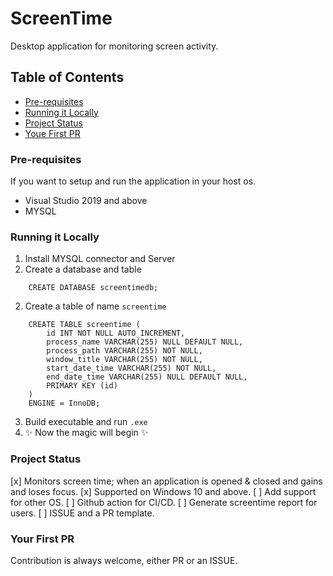 # ScreenTime
Desktop application for monitoring screen activity.


## Table of Contents
- [Pre-requisites](#prerequisites)
- [Running it Locally](#running-it-locally)
- [Project Status](#project-status)
- [Youe First PR](#your-first-pr)

### Pre-requisites
If you want to setup and run the application in your host os.
- Visual Studio 2019 and above
- MYSQL

### Running it Locally
1. Install MYSQL connector and Server 
1. Create a database and table 
```
    CREATE DATABASE screentimedb;
```
2. Create a table of name `screentime`
```
    CREATE TABLE screentime ( 
        id INT NOT NULL AUTO_INCREMENT,
        process_name VARCHAR(255) NULL DEFAULT NULL,
        process_path VARCHAR(255) NOT NULL,
        window_title VARCHAR(255) NOT NULL,
        start_date_time VARCHAR(255) NOT NULL,
        end_date_time VARCHAR(255) NULL DEFAULT NULL,
        PRIMARY KEY (id)
    ) 
    ENGINE = InnoDB;
```
3. Build executable and run `.exe`
4. ✨ Now the magic will begin ✨

### Project Status
[x] Monitors screen time; when an application is opened & closed and gains and loses focus. 
[x] Supported on Windows 10 and above. 
[ ] Add support for other OS. 
[ ] Github action for CI/CD. 
[ ] Generate screentime report for users. 
[ ] ISSUE and a PR template.

### Your First PR
Contribution is always welcome, either PR or an ISSUE.